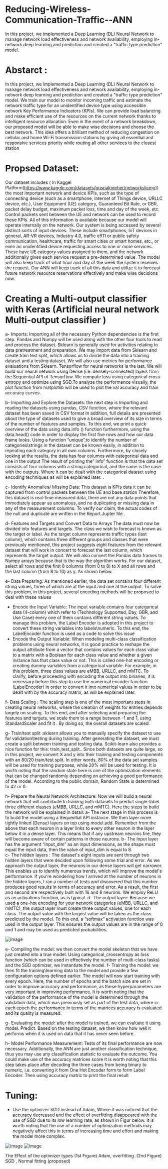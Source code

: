 # Reducing-Wireless-Communication-Traffic--ANN
In this project, we implemented a Deep Learning (DL) Neural Network to manage network load effectiveness and network availability, employing in-network deep learning and prediction and created a "traffic type prediction" model. 

# Abstarct :
In this project, we implemented a Deep Learning (DL) Neural Network to manage network load effectiveness and network availability, employing in-network deep learning and prediction and created a "traffic type prediction" model. We train our model to monitor incoming traffic and estimate the network traffic type for an unidentified device type using accessible network Key Performance Indicators (KPIs). We can provide load balancing and make efficient use of the resources on the current network thanks to intelligent resource allocation. Even in the event of a network breakdown, our proposed model will be able to make wise decisions and choose the best network. This idea offers a brilliant method of reducing congestion on cellular and home Wi-Fi transmission stations by giving all essential and responsive services priority while routing all other services to the closest station

# Propsed Dataset:
Our dataset includes ( In Kaggel Platform(https://www.kaggle.com/datasets/puspakmeher/networkslicing)) the most important network and device KPIs, such as the type of connecting device (such as a smartphone, Internet of Things device, URLLC device, etc.), User Equipment (UE) category, Guaranteed Bit Rate, or GBR, packet delay budget, maximum packet loss, time and day of the week, etc. Control packets sent between the UE and network can be used to record these KPIs. All of this information is available because our model will operate internally on the network. Our system is being accessed by several distinct sorts of input devices. These include smartphones, IoT devices in general, AR-VR devices, Industry 4.0,  traffic e911 or public safety communication, healthcare, traffic for smart cities or smart homes, etc., or even an unidentified device requesting access to one or more services. These have UE category values assigned to them, and the network additionally gives each service request a pre-determined value. The model will also keep track of what hour and day of the week the system receives the request. Our ANN will keep track of all this data and utilize it to forecast future network resource reservations effectively and make wise decisions now.

# Creating a Multi-output classifier with Keras (Artificial neural network Multi-output classifier )


a-	Imports: Importing all of the necessary Python dependencies is the first step. Pandas and Numpy will be used along with the other four tools to read and process the dataset. Sklearn is generally used for activities relating to data pretreatment and preparation. We may import data from Sklearn and create train test split, which allows us to divide the data into a training dataset and a testing dataset. We will also use metrics for performance evaluations from Sklearn. Tensorflow for neural networks is the last. We will build our neural network using Dense (i.e. densely-connected) layers from the Sequential API of Tensorflow. We compute loss using categorical cross-entropy and optimize using SGD.To analyze the performance visually, the plot function from matplotlib will be used to plot the val accuracy and train accuracy curves. 

b-	Importing and Explore the Datasets: the next step is Importing and reading the datasets using pandas, CSV function, where the relevant dataset has been saved in CSV format  In addition, full details are presented about the type of datasets used to give a broad overview of its size in terms of the number of features and samples. To this end,   we print a quick overview of the data using data.info () function furthermore, using the data.head() code in order to display the first five rows and how our data frame looks. Using a function “unique”,to identify the number of categories\strings in the dataset can be known easily, in addition to repeating each category in all own columns.  Furthermore, by closely looking at the results, the data has four columns with categorical data and one in the output  The result of printing the” info” function is that the data set consists of four columns with a string categorical, and the same is the case with the outputs. Where it can be dealt with the categorical dataset using encoding techniques as will be explained later. 
.



c-	Identify Anomalies/ Missing Data: This dataset is KPIs data it can be captured from control packets between the UE and base station  Therefore, this dataset is real-time measured data, there are not any data points that immediately appear as anomalous, and no duplicating or missing data in any of the measurement columns. To verify our claim, the actual codes of the null and duplicate are written in the Report.Jupter file . 

d-	Features and Targets and Convert Data to Arrays The data must now be divided into features and targets. The class we wish to forecast is known as the target or label. As the target column represents traffic types (last column), which contains three different groups and classes that were previously mentioned, this project suggests eight features from the relevant dataset that will work in concert to forecast the last column, which represents the target output.
We will also convert the Pandas data frames to Numpy arrays because that is the way the algorithm works. For our dataset, select all rows and the first 8 columns (from 0 to 8) to X and all rows and the last column (from 8 to 10)  as y. As shown below. 

e-	Data Preparing: As mentioned earlier, the data set contains four different string values, three of which are at the input and one at the output. To solve this problem, in this project, several encoding methods will be proposed to deal with these values

-	Encode the Input Variable: The input variable contains four categorical data (4-column)  which refer to (Technology Supported,   	Day, 	GBR, and 	Use Case)  every one of them contains different string values. To manage this problem, the Label Encoder is adopted in this project to convert these string variables into labels\numeric. To this end, the LabelEncoder function is used as a code to solve this issue 
-	Encode the Output Variable:  When modeling multi-class classification problems using neural networks, it is good practice to reshape the output attribute from a vector that contains values for each class value to a matrix with a Boolean for each class value and whether a given instance has that class value or not. This is called one-hot encoding or creating dummy variables from a categorical variable. For example, in this problem, three class values are eMBB, URLLC, and mMTC. To clarify, before proceeding with encoding the output into binaries, it is necessary before this step to use the numerical encoder function (LabelEncoder) in order to convert it into numerical values in order to be dealt with by the accuracy matrix, as will be explained later.

f-	Data Scaling : The scaling step is one of the most important steps in creating neural networks, where the creation of weights for entries depends largely on scaling. To this end, and after selecting and preparing the features and targets, we scale them to a range between -1 and 1, using StandardScaler and fit it . By doing so, the overall datasets are scaled. 

g-	Train/test split :sklearn allows you to manually specify the dataset to use for validation\testing during training. After generating the dataset, we must create a split between training and testing data. Scikit-learn also provides a nice function for this: train_test_split.. Since both datasets are quite large, so in this project, we convert X and y into their training and testing components with an 80/20 train/test split. In other words, 80% of the data set samples will be used for training purposes, while 20% will be used for testing. It is worth noting that the random state here is one of the optimization elements that can be changed randomly depending on achieving a good performance of the model. According to the public domain, Random State is determined to 42 or 0. 

h-	Prepare the Neural Network Architecture: Now we will build a neural network that will contribute to training both datasets to predict single-label three different classes (eMBB, URLLC, and mMTC). Here the steps to build the network will be explained in detail:
a-	The next stage in this process is to build the model using a Sequential API instance. We then layer more tightly linked (Dense) layers on top using model.add. Remember from the above that each neuron in a layer links to every other neuron in the layer below it in a dense layer. This means that if any upstream neurons fire, they will become aware of certain patterns in those neurons.
b-	 The Input layer has the argument “input_dim” as an input dimensions, as the shape must equal the input data, then the value of input_dim is equal to 8.  
c-	The hidden layers : The dataset's eight inputs are sent through two hidden layers that were decided upon following some trial and error. As we approach the output layer, the neurons in our dense layers will get narrower. This enables us to identify numerous trends, which will improve the model's performance. If you're wondering how I arrived at the number of neurons in the hidden layers, I ran a number of tests and discovered that this number produces good results in terms of accuracy and error. As a result, the first and second are respectively built with 16 and 8 neurons. We employ ReLU as an activations function, as is typical.
d-	The output layer: Because we used a one-hot encoding for your network categories (eMBB, URLLC, and mMTC), the output layer must create three output values, one for each class. The output value with the largest value will be taken as the class predicted by the model. To this end,  a “softmax” activation function was used in the output layer. This ensures the output values are in the range of 0 and 1 and may be used as predicted probabilities. 


![image](https://user-images.githubusercontent.com/123154408/215338552-cd045b5f-223a-46d5-a76a-3b2085227888.png)




e-	Compiling the model: we then convert the model skeleton that we have just created into a true model. Using categorical_crossentropy as loss function (which can be used in effectively the number of multi-class tasks) and the SGD optimizer, we instantiate the model.
f-	Training the model: we then fit the training\learning  data to the model and provide a few configuration options defined earlier. The model will now start training with every epoch. Here, the number of epochs and the batch size are set in order to improve accuracy and performance, as these hyperparameters are very important in improving performance. It is worth noting that the validation of the performance of the model is determined through the validation data, which was previously set as part of the test data, where in each epoch the performance in terms of the matrices accuracy is evaluated and its quality is measured.

g-	Evaluating the model: after the model is trained, we can evaluate it using model. Predict. Based on the testing dataset, we then know how well it performs when it is used on data that it has never seen before.

h-	Model Performance Measurement: Tests of its final performance are now necessary. Additionally, the ANN are just another classification technique, thus you may use any classification statistic to evaluate the outcome. You could make use of the accuracy matrices score It is worth noting that this step takes place after decoding the three cases from being binary to numeric, i.e. converting it from One Hot Encoder form to form  Label Encoder. Then using accuracy matric to print the final result



# Tuning:
-	Use the optimizer SGD instead of Adam, Where it was noticed that the accuracy decreased and the effect of overfitting disappeared with the use of SGD due to its low learning rate, as shown in Figur below.  It is worth noting that the use of a number of optimization methods may negatively affect this in terms of increasing time and effort and making the model more complex.



![image](https://user-images.githubusercontent.com/123154408/215338614-09da66de-7432-41e7-9d38-aebc456d9852.png)  ![image](https://user-images.githubusercontent.com/123154408/215338628-00fc4f1c-2251-4600-bf2f-c0a04c73b918.png)
 
 
  The Effect of the optimizer types (1st Figure) Adam, overfitting .(2nd Figure) SGD , Normal fitting (proposed) 
 


